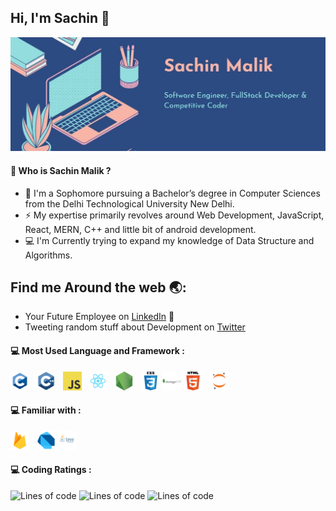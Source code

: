 ## Hi, I'm Sachin :wave:

![ My Intro Image](images/github_header_3.JPG)

#### 🤔 Who is Sachin Malik ?  
* 🏫 I'm a Sophomore pursuing a Bachelor’s degree in Computer Sciences from the Delhi Technological University New Delhi.   
* ⚡️ My expertise primarily revolves around Web Development, JavaScript, React, MERN, C++ and little bit of android development.  
* 💻 I'm Currently trying to expand my knowledge of Data Structure and Algorithms.  

## Find me Around the web :earth_asia::

* Your Future Employee on [LinkedIn](https://www.linkedin.com/in/sachin-malik-65b603197/) :office:  
* Tweeting random stuff about Development on [Twitter](https://twitter.com/SachinM66777739)  
    
    
 #### :computer: Most Used Language and Framework :
<img height="30" src="https://raw.githubusercontent.com/github/explore/80688e429a7d4ef2fca1e82350fe8e3517d3494d/topics/c/c.png">&nbsp;&nbsp;
<img height="30" src="https://raw.githubusercontent.com/github/explore/80688e429a7d4ef2fca1e82350fe8e3517d3494d/topics/cpp/cpp.png">&nbsp;&nbsp;
<img height="30" src="https://raw.githubusercontent.com/github/explore/80688e429a7d4ef2fca1e82350fe8e3517d3494d/topics/javascript/javascript.png">&nbsp;&nbsp;
<img height="30" src="https://raw.githubusercontent.com/github/explore/80688e429a7d4ef2fca1e82350fe8e3517d3494d/topics/react/react.png">&nbsp;&nbsp;
<img height="30" src="https://raw.githubusercontent.com/github/explore/80688e429a7d4ef2fca1e82350fe8e3517d3494d/topics/nodejs/nodejs.png">&nbsp;&nbsp;
<img height="30" src="https://raw.githubusercontent.com/github/explore/80688e429a7d4ef2fca1e82350fe8e3517d3494d/topics/css/css.png">
<img height="30" src="https://raw.githubusercontent.com/github/explore/80688e429a7d4ef2fca1e82350fe8e3517d3494d/topics/mongodb/mongodb.png">
<img height="30" src="https://raw.githubusercontent.com/github/explore/80688e429a7d4ef2fca1e82350fe8e3517d3494d/topics/html/html.png">&nbsp;&nbsp;
<img height="30" src="https://raw.githubusercontent.com/github/explore/80688e429a7d4ef2fca1e82350fe8e3517d3494d/topics/jupyter-notebook/jupyter-notebook.png">&nbsp;&nbsp;
<br> 
#### :computer: Familiar with :
<img height="30" src="https://raw.githubusercontent.com/github/explore/80688e429a7d4ef2fca1e82350fe8e3517d3494d/topics/firebase/firebase.png">&nbsp;&nbsp;
<img height="30" src="https://raw.githubusercontent.com/github/explore/80688e429a7d4ef2fca1e82350fe8e3517d3494d/topics/dart/dart.png">
<img height="30" src="https://raw.githubusercontent.com/github/explore/80688e429a7d4ef2fca1e82350fe8e3517d3494d/topics/java/java.png">  
#### :computer: Coding Ratings :
![Lines of code](https://img.shields.io/badge/900%20Questions%20On%20LeetCode-orange)
![Lines of code](https://img.shields.io/badge/CodeChef%201655-blue)
![Lines of code](https://img.shields.io/badge/Ranked%2015th%20on%20InterviewBit%20(2018%20Batch)-orange)
